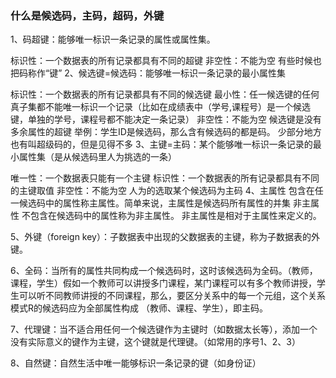 ### 什么是候选码，主码，超码，外键  
1、码超键：能够唯一标识一条记录的属性或属性集。

标识性：一个数据表的所有记录都具有不同的超键
非空性：不能为空
有些时候也把码称作“键”
2、候选键=候选码：能够唯一标识一条记录的最小属性集

标识性：一个数据表的所有记录都具有不同的候选键
最小性：任一候选键的任何真子集都不能唯一标识一个记录（比如在成绩表中（学号,课程号）是一个候选键，单独的学号，课程号都不能决定一条记录）
非空性：不能为空
候选键是没有多余属性的超键
举例：学生ID是候选码，那么含有候选码的都是码。
少部分地方也有叫超级码的，但是见得不多
3、主键=主码：某个能够唯一标识一条记录的最小属性集（是从候选码里人为挑选的一条）

唯一性：一个数据表只能有一个主键
标识性：一个数据表的所有记录都具有不同的主键取值
非空性：不能为空
人为的选取某个候选码为主码
4、主属性  包含在任一候选码中的属性称主属性。简单来说，主属性是候选码所有属性的并集
   非主属性  不包含在候选码中的属性称为非主属性。 非主属性是相对于主属性来定义的。

5、外键（foreign key）：子数据表中出现的父数据表的主键，称为子数据表的外键。

6、全码：当所有的属性共同构成一个候选码时，这时该候选码为全码。（教师，课程，学生）假如一个教师可以讲授多门课程，某门课程可以有多个教师讲授，学生可以听不同教师讲授的不同课程，那么，要区分关系中的每一个元组，这个关系模式R的候选码应为全部属性构成 （教师、课程、学生），即主码。

7、代理键：当不适合用任何一个候选键作为主键时（如数据太长等），添加一个没有实际意义的键作为主键，这个键就是代理键。（如常用的序号1、2、3）

8、自然键：自然生活中唯一能够标识一条记录的键（如身份证）
